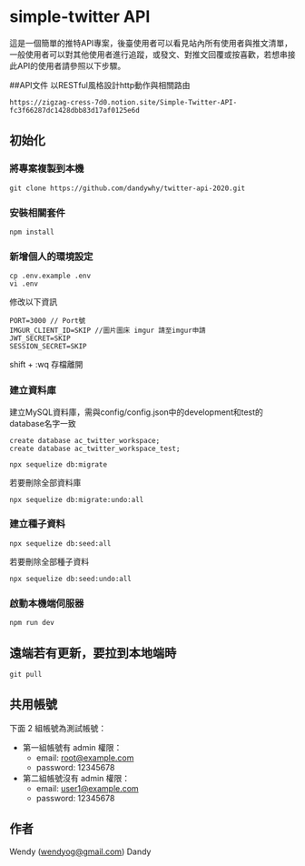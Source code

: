 # simple-twitter API
這是一個簡單的推特API專案，後臺使用者可以看見站內所有使用者與推文清單，一般使用者可以對其他使用者進行追蹤，或發文、對推文回覆或按喜歡，若想串接此API的使用者請參照以下步驟。

##API文件
以RESTful風格設計http動作與相關路由
```
https://zigzag-cress-7d0.notion.site/Simple-Twitter-API-fc3f66287dc1428dbb83d17af0125e6d
```

## 初始化

### 將專案複製到本機
```
git clone https://github.com/dandywhy/twitter-api-2020.git
```

### 安裝相關套件
```
npm install
```

### 新增個人的環境設定
```
cp .env.example .env
vi .env
```

修改以下資訊
```
PORT=3000 // Port號
IMGUR_CLIENT_ID=SKIP //圖片圖床 imgur 請至imgur申請
JWT_SECRET=SKIP 
SESSION_SECRET=SKIP
```
shift + :wq 存檔離開

### 建立資料庫

建立MySQL資料庫，需與config/config.json中的development和test的database名字一致
```
create database ac_twitter_workspace;
create database ac_twitter_workspace_test;
```

```
npx sequelize db:migrate
```

若要刪除全部資料庫
```
npx sequelize db:migrate:undo:all
```

### 建立種子資料
```
npx sequelize db:seed:all
```

若要刪除全部種子資料
```
npx sequelize db:seed:undo:all
```

### 啟動本機端伺服器
```
npm run dev
```

## 遠端若有更新，要拉到本地端時
```
git pull
```

## 共用帳號
下面 2 組帳號為測試帳號：
* 第一組帳號有 admin 權限：
  * email: root@example.com
  * password: 12345678
* 第二組帳號沒有 admin 權限：
  * email: user1@example.com
  * password: 12345678

## 作者
Wendy (wendyog@gmail.com)
Dandy
